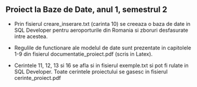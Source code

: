 ## Proiect la Baze de Date, anul 1, semestrul 2

- Prin fisierul creare_inserare.txt (carinta 10) se creeaza o baza de date in SQL Developer
pentru aeroporturile din Romania si zboruri desfasurate intre acestea.

- Regulile de functionare ale modelul de date sunt prezentate in capitolele 1-9 din
fisierul documentatie_proiect.pdf (scris in Latex).

- Cerintele 11, 12, 13 si 16 se afla si in fisierul exemple.txt si pot fi rulate in SQL Developer.
Toate cerintele proiectului se gasesc in fisierul cerinte_proiect.pdf

